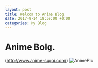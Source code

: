 ```yaml
---
layout: post
title: Welcom to Anime Blog.
date: 2017-9-14 18:59:00 +0700
categories: My Blog
---
```


# Anime Bolg.

(http://www.anime-sugoi.com/)
![AnimePic](https://imgur.com/Dslak2a.jpg)
